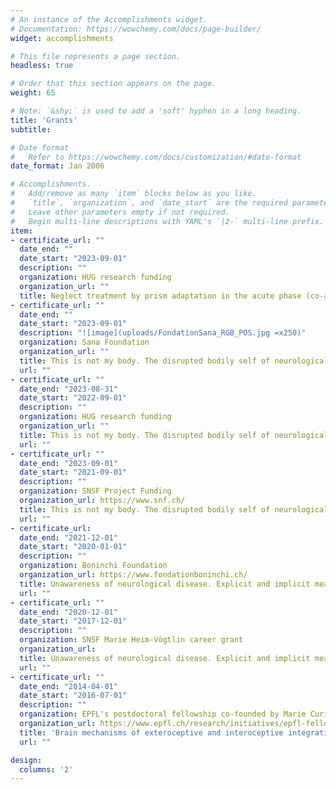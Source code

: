 ```yaml
---
# An instance of the Accomplishments widget.
# Documentation: https://wowchemy.com/docs/page-builder/
widget: accomplishments

# This file represents a page section.
headless: true

# Order that this section appears on the page.
weight: 65

# Note: `&shy;` is used to add a 'soft' hyphen in a long heading.
title: 'Grants'
subtitle:

# Date format
#   Refer to https://wowchemy.com/docs/customization/#date-format
date_format: Jan 2006

# Accomplishments.
#   Add/remove as many `item` blocks below as you like.
#   `title`, `organization`, and `date_start` are the required parameters.
#   Leave other parameters empty if not required.
#   Begin multi-line descriptions with YAML's `|2-` multi-line prefix.
item:
- certificate_url: ""
  date_end: ""
  date_start: "2023-09-01"
  description: ""
  organization: HUG research funding
  organization_url: ""
  title: Neglect treatment by prism adaptation in the acute phase (co-applicant Dr. Jennifer Martin)
- certificate_url: ""
  date_end: ""
  date_start: "2023-09-01"
  description: "![image](uploads/FondationSana_RGB_POS.jpg =x250)"
  organization: Sana Foundation
  organization_url: ""
  title: This is not my body. The disrupted bodily self of neurological patients.
  url: ""
- certificate_url: ""
  date_end: "2023-08-31"
  date_start: "2022-09-01"
  description: ""
  organization: HUG research funding
  organization_url: ""
  title: This is not my body. The disrupted bodily self of neurological patients
  url: ""
- certificate_url: ""
  date_end: "2023-09-01"
  date_start: "2021-09-01"
  description: ""
  organization: SNSF Project Funding
  organization_url: https://www.snf.ch/
  title: This is not my body. The disrupted bodily self of neurological patients
  url: ""
- certificate_url: 
  date_end: "2021-12-01"
  date_start: "2020-01-01"
  description: ""
  organization: Boninchi Foundation
  organization_url: https://www.fondationboninchi.ch/
  title: Unawareness of neurological disease. Explicit and implicit measures, brain correlates, and recovery of awareness
  url: ""
- certificate_url: ""
  date_end: "2020-12-01"
  date_start: "2017-12-01"
  description: ""
  organization: SNSF Marie Heim-Vögtlin career grant
  organization_url: 
  title: Unawareness of neurological disease. Explicit and implicit measures, brain correlates, and recovery of awareness.
  url: ""
- certificate_url: "" 
  date_end: "2014-04-01"
  date_start: "2016-07-01"
  description: ""
  organization: EPFL's postdoctoral fellowship co-founded by Marie Curie
  organization_url: https://www.epfl.ch/research/initiatives/epfl-fellows/
  title: 'Brain mechanisms of exteroceptive and interoceptive integration in bodily self-consciousness.'
  url: ""

design:
  columns: '2' 
---
```

